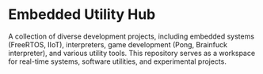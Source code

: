 # Embedded Utility Hub

A collection of diverse development projects, including embedded systems (FreeRTOS, IIoT), interpreters, game development (Pong, Brainfuck interpreter), and various utility tools. This repository serves as a workspace for real-time systems, software utilities, and experimental projects.
